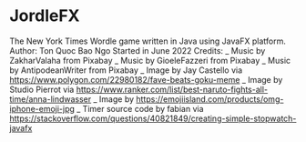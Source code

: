 # JordleFX
The New York Times Wordle game written in Java using JavaFX platform. <br />
Author: Ton Quoc Bao Ngo
Started in June 2022
Credits: 
_ Music by ZakharValaha from Pixabay
_ Music by GioeleFazzeri from Pixabay
_ Music by AntipodeanWriter from Pixabay
_ Image by Jay Castello via https://www.polygon.com/22980182/fave-beats-goku-meme
_ Image by Studio Pierrot via https://www.ranker.com/list/best-naruto-fights-all-time/anna-lindwasser
_ Image by https://emojiisland.com/products/omg-iphone-emoji-jpg
_ Timer source code by fabian via https://stackoverflow.com/questions/40821849/creating-simple-stopwatch-javafx 
